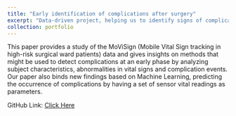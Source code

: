 ```yaml
---
title: "Early identification of complications after surgery"
excerpt: "Data-driven project, helping us to identify signs of complications after surgery<br/><br/><img src='/files/early_ident_surgery.png'>"
collection: portfolio
---
```

This paper provides a study of the MoViSign (Mobile Vital Sign tracking in high-risk surgical ward patients) data and gives insights on methods that might be used to detect complications at an early phase by analyzing subject characteristics, abnormalities in vital signs and complication events. Our paper also binds new findings based on Machine Learning, predicting the occurrence of complications by having a set of sensor vital readings as parameters.

GitHub Link: <a href="https://github.com/anubratabhowmick/DataScienceProject">Click Here</a>